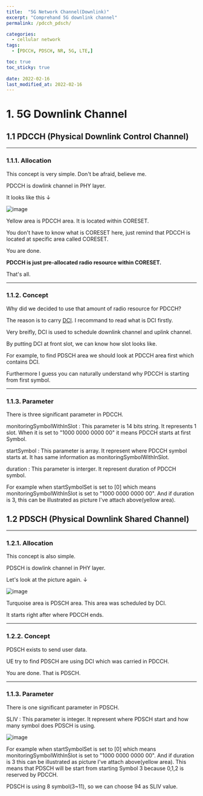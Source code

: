 ```yaml
---
title:  "5G Network Channel(Downlink)"
excerpt: "Comprehand 5G downlink channel"
permalink: /pdcch_pdsch/

categories:
  - cellular network
tags:
  - [PDCCH, PDSCH, NR, 5G, LTE,]

toc: true
toc_sticky: true
 
date: 2022-02-16
last_modified_at: 2022-02-16
---
```



# 1. 5G Downlink Channel

## 1.1 PDCCH (Physical Downlink Control Channel)
---
### 1.1.1. Allocation
This concept is very simple. Don't be afraid, believe me.

PDCCH is dowlink channel in PHY layer.

It looks like this &darr;

![image](https://user-images.githubusercontent.com/18244590/219415270-c5e2cd73-b89e-4e43-a99e-de47e873c398.png)


Yellow area is PDCCH area. It is located within CORESET.

You don't have to know what is CORESET here, just remind that PDCCH is located at specific area called CORESET.

You are done.

**PDCCH is just pre-allocated radio resource within CORESET.**

That's all.

---
### 1.1.2. Concept
Why did we decided to use that amount of radio resource for PDCCH?

The reason is to carry [DCI](). I recommand to read what is DCI firstly.

Very breifly, DCI is used to schedule downlink channel and uplink channel.

By putting DCI at front slot, we can know how slot looks like.

For example, to find PDSCH area we should look at PDCCH area first which contains DCI.

Furthermore I guess you can naturally understand why PDCCH is starting from first symbol.

---
### 1.1.3. Parameter
There is three significant parameter in PDCCH.

monitoringSymbolWithInSlot : This parameter is 14 bits string. It represents 1 slot. When it is set to "1000 0000 0000 00" it means PDCCH starts at first Symbol.

startSymbol : This parameter is array. It represent where PDCCH symbol starts at. It has same information as monitoringSymbolWithInSlot.

duration : This parameter is interger. It represent duration of PDCCH symbol.


For example when startSymbolSet is set to [0] which means monitoringSymbolWithInSlot is set to "1000 0000 0000 00". And if duration is 3, this can be illustrated as picture I've attach above(yellow area). 



## 1.2 PDSCH (Physical Downlink Shared Channel)
---
### 1.2.1. Allocation
This concept is also simple.

PDSCH is dowlink channel in PHY layer.

Let's look at the picture again. &darr;

![image](https://user-images.githubusercontent.com/18244590/219415130-e943a51e-2279-4081-a1bf-4a3857f3f3bf.png)



Turquoise area is PDSCH area. This area was scheduled by DCI.

It starts right after where PDCCH ends.

---
### 1.2.2. Concept
PDSCH exists to send user data.

UE try to find PDSCH are using DCI which was carried in PDCCH.

You are done. That is PDSCH.

---
### 1.1.3. Parameter
There is one significant parameter in PDSCH.

SLIV : This parameter is integer. It represent where PDSCH start and how many symbol does PDSCH is using.

![image](https://user-images.githubusercontent.com/18244590/219418144-f0f6a04c-2179-4e24-9886-d853abfd07f3.png)

For example when startSymbolSet is set to [0] which means monitoringSymbolWithInSlot is set to "1000 0000 0000 00". And if duration is 3 this can be illustrated as picture I've attach above(yellow area).
This means that PDSCH will be start from starting Symbol 3 because 0,1,2 is reserved by PDCCH.

PDSCH is using 8 symbol(3~11), so we can choose 94 as SLIV value.